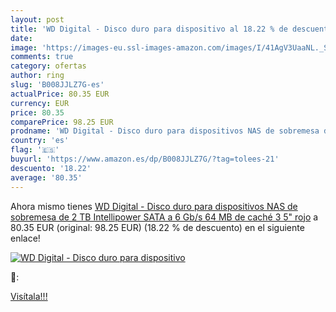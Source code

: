 ```yaml
---
layout: post
title: 'WD Digital - Disco duro para dispositivo al 18.22 % de descuento'
date: 
image: 'https://images-eu.ssl-images-amazon.com/images/I/41AgV3UaaNL._SL200_.jpg'
comments: true
category: ofertas
author: ring
slug: 'B008JJLZ7G-es'
actualPrice: 80.35 EUR
currency: EUR
price: 80.35
comparePrice: 98.25 EUR
prodname: 'WD Digital - Disco duro para dispositivos NAS de sobremesa de 2 TB  Intellipower  SATA a 6 Gb/s  64 MB de caché  3 5"  rojo'
country: 'es'
flag: '🇪🇸'
buyurl: 'https://www.amazon.es/dp/B008JJLZ7G/?tag=tolees-21'
descuento: '18.22'
average: '80.35'
---
```


Ahora mismo tienes [WD Digital - Disco duro para dispositivos NAS de sobremesa de 2 TB  Intellipower  SATA a 6 Gb/s  64 MB de caché  3 5"  rojo](https://www.amazon.es/dp/B008JJLZ7G/?tag=tolees-21) a 80.35 EUR (original: 98.25 EUR) (18.22 %  de descuento) en el siguiente enlace!

[![WD Digital - Disco duro para dispositivo](https://images-eu.ssl-images-amazon.com/images/I/41AgV3UaaNL._SL200_.jpg)](https://www.amazon.es/dp/B008JJLZ7G/?tag=tolees-21)

🔎:


[Visítala!!!](https://www.amazon.es/dp/B008JJLZ7G/?tag=tolees-21)
